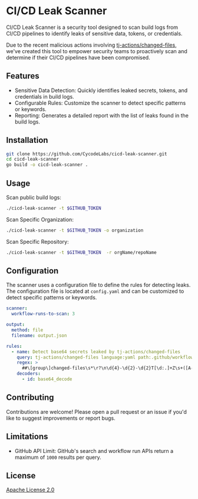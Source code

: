 # CI/CD Leak Scanner

CI/CD Leak Scanner is a security tool designed to scan build logs from CI/CD pipelines to identify leaks of sensitive data, tokens, or credentials.

Due to the recent malicious actions involving [tj-actions/changed-files](https://cycode.com/blog/github-action-tj-actions-changed-files-supply-chain-attack-the-complete-guide/), we've created this tool to empower security teams to proactively scan and determine if their CI/CD pipelines have been compromised.

## Features

* Sensitive Data Detection: Quickly identifies leaked secrets, tokens, and credentials in build logs.
* Configurable Rules: Customize the scanner to detect specific patterns or keywords.
* Reporting: Generates a detailed report with the list of leaks found in the build logs.


## Installation

``` bash
git clone https://github.com/CycodeLabs/cicd-leak-scanner.git
cd cicd-leak-scanner
go build -o cicd-leak-scanner .
```


## Usage

Scan public build logs:

``` bash
./cicd-leak-scanner -t $GITHUB_TOKEN
```

Scan Specific Organization:

``` bash
./cicd-leak-scanner -t $GITHUB_TOKEN -o organization
```

Scan Specific Repository:

``` bash
./cicd-leak-scanner -t $GITHUB_TOKEN  -r orgName/repoName
```


## Configuration

The scanner uses a configuration file to define the rules for detecting leaks. The configuration file is located at `config.yaml` and can be customized to detect specific patterns or keywords.

``` yaml
scanner:
  workflow-runs-to-scan: 3

output:
  method: file
  filename: output.json

rules:
  - name: Detect base64 secrets leaked by tj-actions/changed-files
    query: tj-actions/changed-files language:yaml path:.github/workflows
    regex: >
      ##\[group\]changed-files\s*\r?\n\d{4}-\d{2}-\d{2}T[\d:.]+Z\s+([A-Za-z0-9+/=]+)
    decoders:
      - id: base64_decode
```

## Contributing

Contributions are welcome! Please open a pull request or an issue if you'd like to suggest improvements or report bugs.

## Limitations

* GitHub API Limit: GitHub's search and workflow run APIs return a maximum of `1000` results per query.

## License

[Apache License 2.0](https://github.com/CycodeLabs/cicd-leak-scanner/blob/main/LICENSE.md)